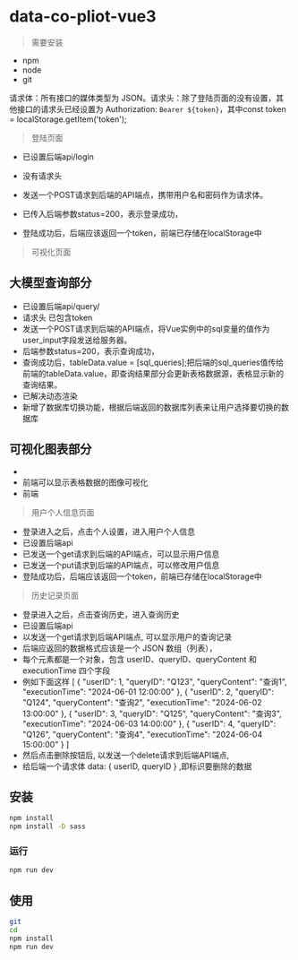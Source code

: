 # data-co-pliot-vue3

> 需要安装

- npm 
- node
- git


请求体：所有接口的媒体类型为 JSON。请求头：除了登陆页面的没有设置，其他接口的请求头已经设置为 
Authorization: `Bearer ${token}`，其中const token = localStorage.getItem('token');



> 登陆页面
- 已设置后端api/login
- 没有请求头 
- 发送一个POST请求到后端的API端点，携带用户名和密码作为请求体。

- 已传入后端参数status=200，表示登录成功，


- 登陆成功后，后端应该返回一个token，前端已存储在localStorage中


> 可视化页面
## 大模型查询部分
- 已设置后端api/query/
- 请求头 已包含token
- 发送一个POST请求到后端的API端点，将Vue实例中的sql变量的值作为user_input字段发送给服务器。
- 后端参数status=200，表示查询成功，
- 查询成功后，tableData.value = [sql_queries];把后端的sql_queries值传给前端的tableData.value，即查询结果部分会更新表格数据源，表格显示新的查询结果。
- 已解决动态渲染
- 新增了数据库切换功能，根据后端返回的数据库列表来让用户选择要切换的数据库


## 可视化图表部分
- 
- 前端可以显示表格数据的图像可视化
- 前端

> 用户个人信息页面
- 登录进入之后，点击个人设置，进入用户个人信息
- 已设置后端api
- 已发送一个get请求到后端的API端点，可以显示用户信息
- 已发送一个put请求到后端的API端点，可以修改用户信息
- 登陆成功后，后端应该返回一个token，前端已存储在localStorage中

> 历史记录页面
- 登录进入之后，点击查询历史，进入查询历史
- 已设置后端api
- 以发送一个get请求到后端API端点, 可以显示用户的查询记录
- 后端应返回的数据格式应该是一个 JSON 数组（列表），
- 每个元素都是一个对象，包含 userID、queryID、queryContent 和 executionTime 四个字段
- 例如下面这样
[
    { "userID": 1, "queryID": "Q123", "queryContent": "查询1", "executionTime": "2024-06-01 12:00:00" },
    { "userID": 2, "queryID": "Q124", "queryContent": "查询2", "executionTime": "2024-06-02 13:00:00" },
    { "userID": 3, "queryID": "Q125", "queryContent": "查询3", "executionTime": "2024-06-03 14:00:00" },
    { "userID": 4, "queryID": "Q126", "queryContent": "查询4", "executionTime": "2024-06-04 15:00:00" }
]
- 然后点击删除按钮后, 以发送一个delete请求到后端API端点, 
- 给后端一个请求体 data: { userID, queryID } ,即标识要删除的数据
   
## 安装

```bash
npm install
npm install -D sass
```

### 运行

```bash
npm run dev
```

## 使用

```bash
git 
cd 
npm install
npm run dev
```